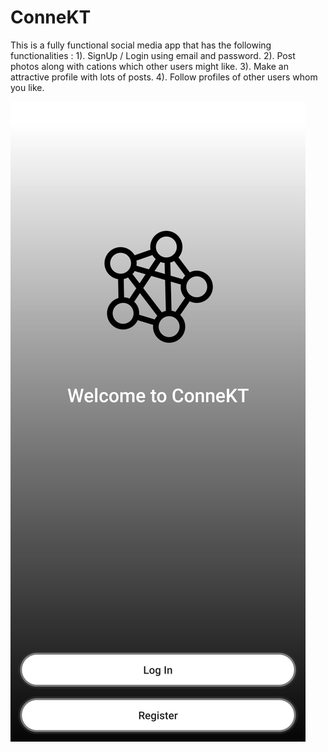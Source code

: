 # ConneKT
This is a fully functional social media app that has the following functionalities :
  1). SignUp / Login using email and password.
  2). Post photos along with cations which other users might like.
  3). Make an attractive profile with lots of posts.
  4). Follow profiles of other users whom you like.
  
  ![](Images/1629101810453.jpeg)
